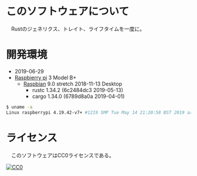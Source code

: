 ﻿# このソフトウェアについて

　Rustのジェネリクス、トレイト、ライフタイムを一度に。

# 開発環境

* <time datetime="2019-06-29T12:46:59+0900">2019-06-29</time>
* [Raspbierry pi](https://ja.wikipedia.org/wiki/Raspberry_Pi) 3 Model B+
    * [Raspbian](https://www.raspberrypi.org/downloads/raspbian/) 9.0 stretch 2018-11-13 Desktop
        * rustc 1.34.2 (6c2484dc3 2019-05-13)
        * cargo 1.34.0 (6789d8a0a 2019-04-01)

```sh
$ uname -a
Linux raspberrypi 4.19.42-v7+ #1219 SMP Tue May 14 21:20:58 BST 2019 armv7l GNU/Linux
```

# ライセンス

　このソフトウェアはCC0ライセンスである。

[![CC0](http://i.creativecommons.org/p/zero/1.0/88x31.png "CC0")](http://creativecommons.org/publicdomain/zero/1.0/deed.ja)


